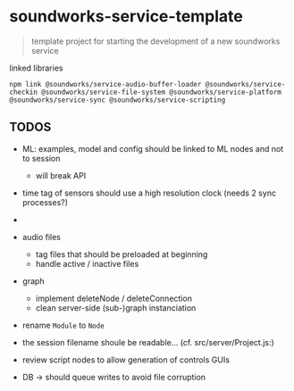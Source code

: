 # soundworks-service-template

> template project for starting the development of a new soundworks service

linked libraries

```
npm link @soundworks/service-audio-buffer-loader @soundworks/service-checkin @soundworks/service-file-system @soundworks/service-platform @soundworks/service-sync @soundworks/service-scripting
```


## TODOS

- ML: examples, model and config should be linked to ML nodes and not to session
  + will break API

- time tag of sensors should use a high resolution clock (needs 2 sync processes?)
- 
- audio files
  + tag files that should be preloaded at beginning
  + handle active / inactive files

- graph
  + implement deleteNode / deleteConnection
  + clean server-side (sub-)graph instanciation 

- rename `Module` to `Node`

- the session filename shoule be readable... (cf. src/server/Project.js:)

- review script nodes to allow generation of controls GUIs

- DB -> should queue writes to avoid file corruption
